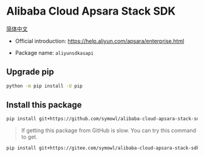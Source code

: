 # Alibaba Cloud Apsara Stack SDK

[简体中文](README-zh-Hans.md)

- Official introduction: https://help.aliyun.com/apsara/enterprise.html

- Package name: `aliyunsdkasapi`

## Upgrade pip

``` sh
python -m pip install -U pip
```

## Install this package

``` sh
pip install git+https://github.com/symowl/alibaba-cloud-apsara-stack-sdk.git@v2.4.7
```

> If getting this package from GitHub is slow. You can try this command to get.

``` sh
pip install git+https://gitee.com/symowl/alibaba-cloud-apsara-stack-sdk.git@v2.4.7
```
